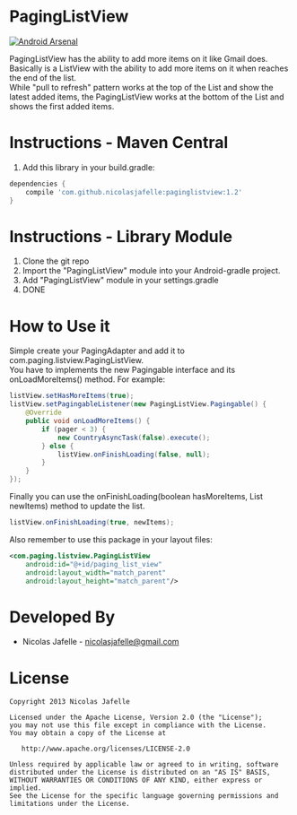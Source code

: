 PagingListView
==============

[![Android Arsenal](https://img.shields.io/badge/Android%20Arsenal-PagingListView-brightgreen.svg?style=flat)](https://android-arsenal.com/details/1/251)

PagingListView has the ability to add more items on it like Gmail does. Basically is a ListView with the ability to add more items on it when reaches the end of the list.<br>
While "pull to refresh" pattern works at the top of the List and show the latest added items, the PagingListView works at the bottom of the List and shows the first added items.﻿

Instructions - Maven Central
============

1. Add this library in your build.gradle:

```groovy
dependencies {
    compile 'com.github.nicolasjafelle:paginglistview:1.2'
}
```

Instructions - Library Module
============

1. Clone the git repo
2. Import the "PagingListView" module into your Android-gradle project.
3. Add "PagingListView" module in your settings.gradle
4. DONE



How to Use it
================

Simple create your PagingAdapter and add it to com.paging.listview.PagingListView.<br>
You have to implements the new Pagingable interface and its onLoadMoreItems() method. For example:<br>
``` java
listView.setHasMoreItems(true);
listView.setPagingableListener(new PagingListView.Pagingable() {
	@Override
	public void onLoadMoreItems() {
		if (pager < 3) {
			new CountryAsyncTask(false).execute();
		} else {
			listView.onFinishLoading(false, null);
		}
	}
});
```

Finally you can use the onFinishLoading(boolean hasMoreItems, List newItems) method to update the list.
``` java
listView.onFinishLoading(true, newItems);
```
Also remember to use this package in your layout files: 

```xml
<com.paging.listview.PagingListView
	android:id="@+id/paging_list_view"
	android:layout_width="match_parent"
	android:layout_height="match_parent"/>
```

Developed By
================

* Nicolas Jafelle - <nicolasjafelle@gmail.com>


License
================

    Copyright 2013 Nicolas Jafelle

    Licensed under the Apache License, Version 2.0 (the "License");
    you may not use this file except in compliance with the License.
    You may obtain a copy of the License at

       http://www.apache.org/licenses/LICENSE-2.0

    Unless required by applicable law or agreed to in writing, software
    distributed under the License is distributed on an "AS IS" BASIS,
    WITHOUT WARRANTIES OR CONDITIONS OF ANY KIND, either express or implied.
    See the License for the specific language governing permissions and
    limitations under the License.

